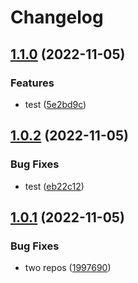 # Changelog

## [1.1.0](https://github.com/mojojoji/mono-repo/compare/repo2-v1.0.2...repo2-v1.1.0) (2022-11-05)


### Features

* test ([5e2bd9c](https://github.com/mojojoji/mono-repo/commit/5e2bd9c70eb7337b83e1442059ee4f63f6fa8dbf))

## [1.0.2](https://github.com/mojojoji/mono-repo/compare/repo2-v1.0.1...repo2-v1.0.2) (2022-11-05)


### Bug Fixes

* test ([eb22c12](https://github.com/mojojoji/mono-repo/commit/eb22c1271dd8cb03399ed8d5cbd71e4838a88c2b))

## [1.0.1](https://github.com/mojojoji/mono-repo/compare/repo2-v1.0.0...repo2-v1.0.1) (2022-11-05)


### Bug Fixes

* two repos ([1997690](https://github.com/mojojoji/mono-repo/commit/199769041f590095d9cacefc91dc647906de3912))
